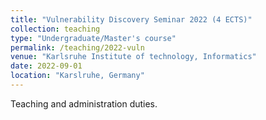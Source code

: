 ```yaml
---
title: "Vulnerability Discovery Seminar 2022 (4 ECTS)"
collection: teaching
type: "Undergraduate/Master's course"
permalink: /teaching/2022-vuln
venue: "Karlsruhe Institute of technology, Informatics"
date: 2022-09-01
location: "Karslruhe, Germany"
---
```


Teaching and administration duties.
